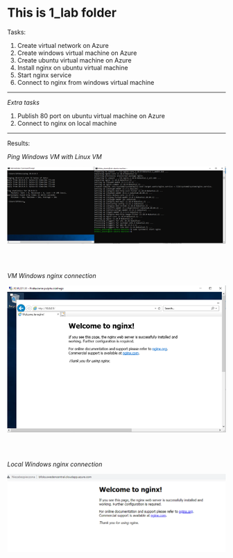 # This is 1_lab folder

Tasks:
<ol>
<li>Create virtual network on Azure</li>
<li>Create windows virtual machine on Azure</li>
<li>Create ubuntu virtual machine on Azure</li>
<li>Install nginx on ubuntu virtual machine</li>
<li>Start nginx service</li>
<li>Connect to nginx from windows virtual machine</li>
</ol>

___

*Extra tasks*
<ol>
<li>Publish 80 port on ubuntu virtual machine on Azure</li>
<li>Connect to nginx on local machine</li>
</ol>

___

Results:

<i> Ping Windows VM with Linux VM </i>

<img src="screenshots/01_win_to_lin_ping.png" width=800>

<br><br>

<i> VM Windows nginx connection </i>

<img src="screenshots/02_win_nginx_connection.png" width=800>

<br><br>

<i> Local Windows nginx connection </i>

<img src="screenshots/03_local_win_nginx_connection.png" width=800>